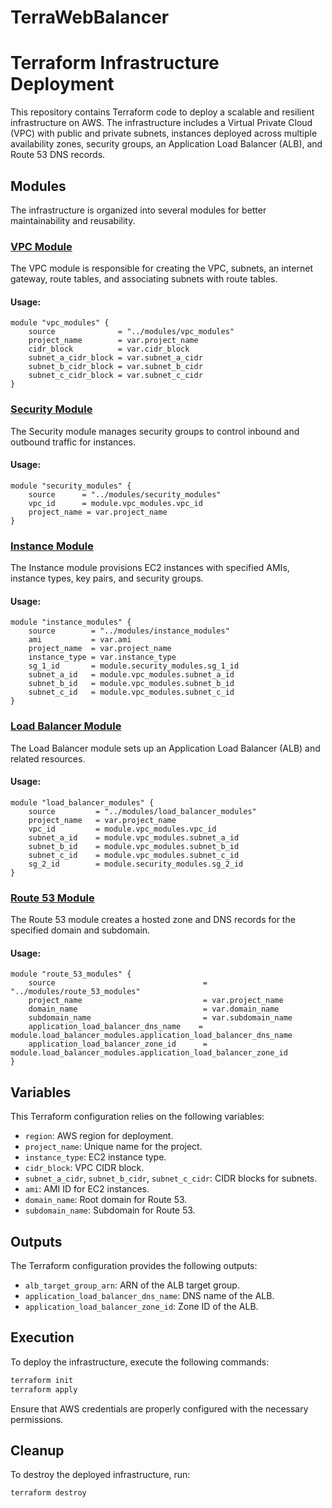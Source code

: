 # TerraWebBalancer

# Terraform Infrastructure Deployment

This repository contains Terraform code to deploy a scalable and resilient infrastructure on AWS. The infrastructure includes a Virtual Private Cloud (VPC) with public and private subnets, instances deployed across multiple availability zones, security groups, an Application Load Balancer (ALB), and Route 53 DNS records.

## Modules

The infrastructure is organized into several modules for better maintainability and reusability.

### [VPC Module](./modules/vpc_modules)

The VPC module is responsible for creating the VPC, subnets, an internet gateway, route tables, and associating subnets with route tables.

#### Usage:

```hcl
module "vpc_modules" {
    source              = "../modules/vpc_modules"
    project_name        = var.project_name
    cidr_block          = var.cidr_block
    subnet_a_cidr_block = var.subnet_a_cidr
    subnet_b_cidr_block = var.subnet_b_cidr
    subnet_c_cidr_block = var.subnet_c_cidr
}
```

### [Security Module](./modules/security_modules)

The Security module manages security groups to control inbound and outbound traffic for instances.

#### Usage:

```hcl
module "security_modules" {
    source      = "../modules/security_modules"
    vpc_id      = module.vpc_modules.vpc_id
    project_name = var.project_name
}
```

### [Instance Module](./modules/instance_modules)

The Instance module provisions EC2 instances with specified AMIs, instance types, key pairs, and security groups.

#### Usage:

```hcl
module "instance_modules" {
    source        = "../modules/instance_modules"
    ami           = var.ami
    project_name  = var.project_name
    instance_type = var.instance_type
    sg_1_id       = module.security_modules.sg_1_id
    subnet_a_id   = module.vpc_modules.subnet_a_id
    subnet_b_id   = module.vpc_modules.subnet_b_id
    subnet_c_id   = module.vpc_modules.subnet_c_id
}
```

### [Load Balancer Module](./modules/load_balancer_modules)

The Load Balancer module sets up an Application Load Balancer (ALB) and related resources.

#### Usage:

```hcl
module "load_balancer_modules" {
    source         = "../modules/load_balancer_modules"
    project_name   = var.project_name
    vpc_id         = module.vpc_modules.vpc_id
    subnet_a_id    = module.vpc_modules.subnet_a_id
    subnet_b_id    = module.vpc_modules.subnet_b_id
    subnet_c_id    = module.vpc_modules.subnet_c_id
    sg_2_id        = module.security_modules.sg_2_id
}
```

### [Route 53 Module](./modules/route_53_modules)

The Route 53 module creates a hosted zone and DNS records for the specified domain and subdomain.

#### Usage:

```hcl
module "route_53_modules" {
    source                                 = "../modules/route_53_modules"
    project_name                           = var.project_name
    domain_name                            = var.domain_name
    subdomain_name                         = var.subdomain_name
    application_load_balancer_dns_name    = module.load_balancer_modules.application_load_balancer_dns_name
    application_load_balancer_zone_id      = module.load_balancer_modules.application_load_balancer_zone_id
}
```

## Variables

This Terraform configuration relies on the following variables:

- `region`: AWS region for deployment.
- `project_name`: Unique name for the project.
- `instance_type`: EC2 instance type.
- `cidr_block`: VPC CIDR block.
- `subnet_a_cidr`, `subnet_b_cidr`, `subnet_c_cidr`: CIDR blocks for subnets.
- `ami`: AMI ID for EC2 instances.
- `domain_name`: Root domain for Route 53.
- `subdomain_name`: Subdomain for Route 53.

## Outputs

The Terraform configuration provides the following outputs:

- `alb_target_group_arn`: ARN of the ALB target group.
- `application_load_balancer_dns_name`: DNS name of the ALB.
- `application_load_balancer_zone_id`: Zone ID of the ALB.

## Execution

To deploy the infrastructure, execute the following commands:

```sh
terraform init
terraform apply
```

Ensure that AWS credentials are properly configured with the necessary permissions.

## Cleanup

To destroy the deployed infrastructure, run:

```sh
terraform destroy
```

